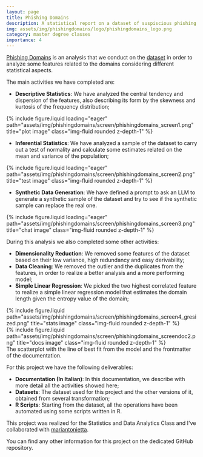 ```yaml
---
layout: page
title: Phishing Domains
description: A statistical report on a dataset of suspiscious phishing urls.
img: assets/img/phishingdomains/logo/phishingdomains_logo.png
category: master degree classes
importance: 4
---
```


<a href="https://github.com/mariantonietta-maselli/Progetto_SAD">Phishing Domains</a> is an analysis that we
conduct on the <a href="https://www.frontiersin.org/journals/computer-science/articles/10.3389/fcomp.2024.1308634/full">
dataset</a> in order to analyze some features related to the domains considering different statistical aspects.

The main activities we have completed are:

- **Descriptive Statistics**: We have analyzed the central tendency and dispersion of the features, also describing its
form by the skewness and kurtosis of the frequency distribution;
<div class="row">
    <div class="col-sm mt-3 mt-md-0">
        {% include figure.liquid loading="eager" path="assets/img/phishingdomains/screen/phishingdomains_screen1.png" 
            title="plot image" class="img-fluid rounded z-depth-1" %}
    </div>
</div>

- **Inferential Statistics**: We have analyzed a sample of the dataset to carry out a test of normality and calculate
some estimates related on the mean and variance of the population;
<div class="row">
    <div class="col-sm mt-3 mt-md-0">
        {% include figure.liquid loading="eager" path="assets/img/phishingdomains/screen/phishingdomains_screen2.png" 
            title="test image" class="img-fluid rounded z-depth-1" %}
    </div>
</div>

- **Synthetic Data Generation**: We have defined a prompt to ask an LLM to generate a synthetic sample of the dataset
and try to see if the synthetic sample can replace the real one.
<div class="row">
    <div class="col-sm mt-3 mt-md-0">
        {% include figure.liquid loading="eager" path="assets/img/phishingdomains/screen/phishingdomains_screen3.png" 
            title="chat image" class="img-fluid rounded z-depth-1" %}
    </div>
</div>

During this analysis we also completed some other activities:

- **Dimensionality Reduction**: We removed some features of the dataset based on their low variance, high redundancy
  and easy derivability;
- **Data Cleaning**: We removed the outlier and the duplicates from the features, in order to realize a better
  analysis and a more performing model;
- **Simple Linear Regression**: We picked the two highest correlated feature to realize a simple linear regression model
  that estimates the domain length given the entropy value of the domain;

<div class="row justify-content-sm-center">
    <div class="col-sm-8 mt-3 mt-md-0">
        {% include figure.liquid path="assets/img/phishingdomains/screen/phishingdomains_screen4_gresized.png" 
            title="stats image" class="img-fluid rounded z-depth-1" %}
    </div>
    <div class="col-sm-4 mt-3 mt-md-0">
        {% include figure.liquid path="assets/img/phishingdomains/screen/phishingdomains_screendoc2.png" 
            title="docs image" class="img-fluid rounded z-depth-1" %}
    </div>
</div>
<div class="caption">
    The scatterplot with the line of best fit from the model and the frontmatter of the documentation.
</div>

For this project we have the following deliverables:

- **Documentation (In Italian)**: In this documentation, we describe with more detail all the activities showed here;
- **Datasets**: The dataset used for this project and the other versions of it, obtained from several transformation;
- **R Scripts**: Starting from the dataset, all the operations have been automated using some scripts written in R.

This project was realized for the Statistics and Data Analytics Class and I've collaborated with
<a href="https://github.com/mariantonietta-maselli">mariantonietta</a>.

You can find any other information for this project on the dedicated GitHub repository.
